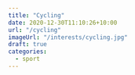 ```yaml
---
title: "Cycling"
date: 2020-12-30T11:10:26+10:00
url: "/cycling"
imageUrl: "/interests/cycling.jpg"
draft: true
categories:
  - sport
---
```

